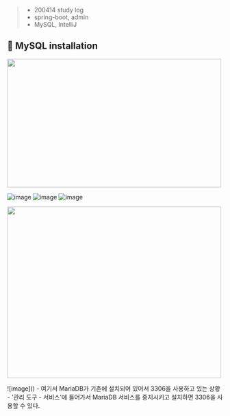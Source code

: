 > - 200414 study log
> - spring-boot, admin
> - MySQL, IntelliJ

## 🔖 MySQL installation

<p><img src="https://user-images.githubusercontent.com/41675375/79139641-a2caa000-7df1-11ea-9470-2407aa78f4cd.png" width="500" height="300"></p>

![image](https://user-images.githubusercontent.com/41675375/79139714-bece4180-7df1-11ea-85d8-b00cf677ba8a.png)
![image](https://user-images.githubusercontent.com/41675375/79139740-ce4d8a80-7df1-11ea-9ec1-27f857fd4f2d.png)
![image](https://user-images.githubusercontent.com/41675375/79139772-defe0080-7df1-11ea-9533-1b7feaf3c065.png)

<p><img src="https://user-images.githubusercontent.com/41675375/79143133-a3fecb80-7df7-11ea-8261-1432ed09e8dc.png" width="500" height="400"></p>
![image]()
- 여기서 MariaDB가 기존에 설치되어 있어서 3306을 사용하고 있는 상황
- '관리 도구 - 서비스'에 들어가서 MariaDB 서비스를 중지시키고 설치하면 3306을 사용할 수 있다.


